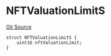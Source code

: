 # NFTValuationLimitS
[Git Source](https://github.com/thrackle-io/tron/blob/d0e19eee889b51e6e21299e25b4ddf10ffd75bd7/src/client/token/handler/diamond/RuleStorage.sol)


```solidity
struct NFTValuationLimitS {
    uint16 nftValuationLimit;
}
```

